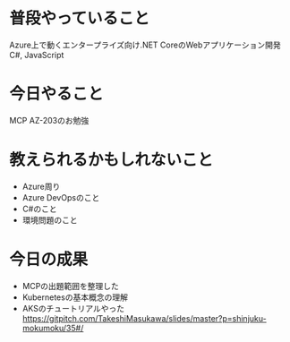 # 普段やっていること
Azure上で動くエンタープライズ向け.NET CoreのWebアプリケーション開発  
C#, JavaScript

# 今日やること
MCP AZ-203のお勉強

# 教えられるかもしれないこと
* Azure周り
* Azure DevOpsのこと
* C#のこと
* 環境問題のこと

# 今日の成果
* MCPの出題範囲を整理した
* Kubernetesの基本概念の理解
* AKSのチュートリアルやった
https://gitpitch.com/TakeshiMasukawa/slides/master?p=shinjuku-mokumoku/35#/
